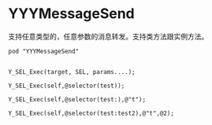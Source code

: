 

# YYYMessageSend

支持任意类型的，任意参数的消息转发。支持类方法跟实例方法。

```
pod "YYYMessageSend"
```


```

Y_SEL_Exec(target, SEL, params....);

Y_SEL_Exec(self,@selector(test));

Y_SEL_Exec(self,@selector(test:),@"t");

Y_SEL_Exec(self,@selector(test:test2),@"t",@2);

```